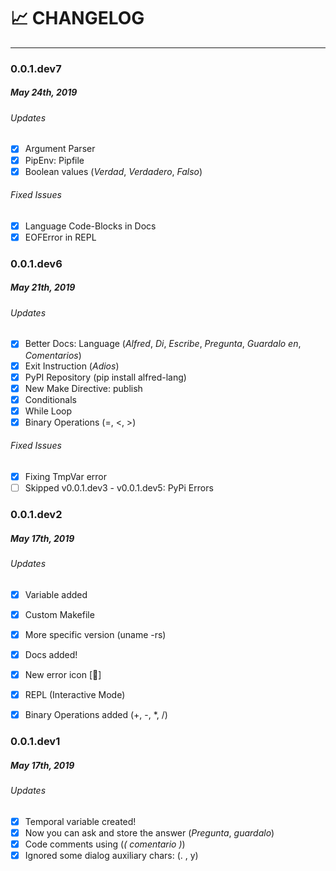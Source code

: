 # :chart_with_upwards_trend: CHANGELOG
---

### 0.0.1.dev7
##### May 24th, 2019

###### Updates
- [x] Argument Parser
- [x] PipEnv: Pipfile
- [x] Boolean values (*Verdad*, *Verdadero*, *Falso*)

###### Fixed Issues
- [x] Language Code-Blocks in Docs
- [x] EOFError in REPL

### 0.0.1.dev6
##### May 21th, 2019

###### Updates
- [x] Better Docs: Language (*Alfred*, *Di*, *Escribe*, *Pregunta*, *Guardalo en*, *Comentarios*)
- [x] Exit Instruction (*Adios*)
- [x] PyPI Repository (pip install alfred-lang)
- [x] New Make Directive: publish
- [x] Conditionals
- [x] While Loop
- [x] Binary Operations (=, <, >)

###### Fixed Issues
- [x] Fixing TmpVar error
- [ ] Skipped v0.0.1.dev3 - v0.0.1.dev5: PyPi Errors

### 0.0.1.dev2
##### May 17th, 2019

###### Updates
- [x] Variable added
- [x] Custom Makefile
- [x] More specific version (uname -rs)
- [x] Docs added!
- [x] New error icon [🐛]
- [x] REPL (Interactive Mode)
- [x] Binary Operations added (+, -, \*, /)


### 0.0.1.dev1
##### May 17th, 2019

###### Updates
- [x] Temporal variable created!
- [x] Now you can ask and store the answer (*Pregunta*, *guardalo*)
- [x] Code comments using (*( comentario )*)
- [x] Ignored some dialog auxiliary chars: (. , y)
